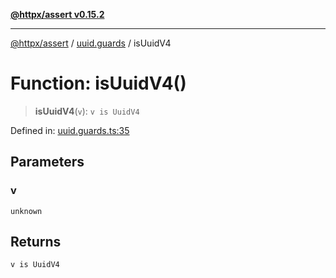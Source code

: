 [**@httpx/assert v0.15.2**](../../README.md)

***

[@httpx/assert](../../README.md) / [uuid.guards](../README.md) / isUuidV4

# Function: isUuidV4()

> **isUuidV4**(`v`): `v is UuidV4`

Defined in: [uuid.guards.ts:35](https://github.com/belgattitude/httpx/blob/d975bb2c60098569db690fb567053dfa3514ae29/packages/assert/src/uuid.guards.ts#L35)

## Parameters

### v

`unknown`

## Returns

`v is UuidV4`
